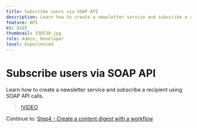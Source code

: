 ```yaml
---
title: Subscribe users via SOAP API
description: Learn how to create a newsletter service and subscribe a recipient using SOAP API calls.
feature: API
kt: 8165
thumbnail: 336538.jpg
role: Admin, Developer
level: Experienced
---
```


# Subscribe users via SOAP API

Learn how to create a newsletter service and subscribe a recipient using SOAP API calls.

>[!VIDEO](https://video.tv.adobe.com/v/336538?quality=12)

Continue to: [Step4 - Create a content digest with a workflow](/help/process-management/create-a-content-digest/create-a-content-digest-overview.md)
